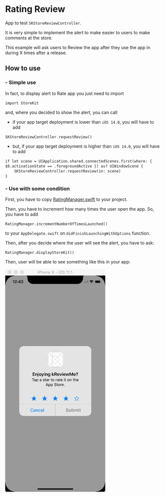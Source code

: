 # Rating Review
App to test `SKStoreReviewController`.

It is very simple to implement the alert to make easier to users to make comments at the store.

This example will ask users to Review the app after they use the app in during X times after a release.

## How to use

### - Simple use

In fact, to display alert to Rate app you just need to import 
```
import StoreKit
```

and, where you decided to show the alert, you can call

- if your app target deployment is lower than `iOS 14.0`, you will have to add

```
SKStoreReviewController.requestReview()
```

- but, if your app target deployment is higher than `iOS 14.0`, you will have to add

```
if let scene = UIApplication.shared.connectedScenes.first(where: { $0.activationState == .foregroundActive }) as? UIWindowScene {
    SKStoreReviewController.requestReview(in: scene)
}
```
 
### - Use with some condition

First, you have to copy [RatingManager.swift](/rating-review/Manager/RatingManager.swift) to your project.

Then, you have to increment how many times the user open the app. So, you have to add

```
RatingManager.incrementNumberOfTimesLaunched()
```

to your `AppDelegate.swift` on `didFinishLaunchingWithOptions` function.

Then, after you decide where the user will see the alert, you have to ask:

```
RatingManager.displayStoreKit()
```

Then, user will be able to see something like this in your app:

![review](/media/review.png)